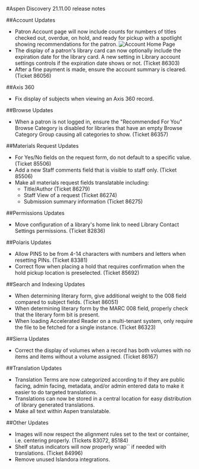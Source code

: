 #Aspen Discovery 21.11.00 release notes

##Account Updates
- Patron Account page will now include counts for numbers of titles checked out, overdue, on hold, and ready for pickup with a spotlight showing recommendations for the patron. 
  ![Account Home Page](/release_notes/images/21_11_00_account_home.png)
- The display of a patron's library card can now optionally include the expiration date for the library card. A new setting in Library account settings controls if the expiration date shows or not.  (Ticket 86303)   
- After a fine payment is made, ensure the account summary is cleared. (Ticket 86056)

##Axis 360
- Fix display of subjects when viewing an Axis 360 record.

##Browse Updates
- When a patron is not logged in, ensure the "Recommended For You" Browse Category is disabled for libraries that have an empty Browse Category Group causing all categories to show. (Ticket 86357)

##Materials Request Updates
- For Yes/No fields on the request form, do not default to a specific value. (Ticket 85506)
- Add a new Staff comments field that is visible to staff only. (Ticket 85506)
- Make all materials request fields translatable including:
  - Title/Author (Ticket 86279)
  - Staff View of a request (Ticket 86274)
  - Submission summary information (Ticket 86275)

##Permissions Updates
- Move configuration of a library's home link to need Library Contact Settings permissions. (Ticket 82836)

##Polaris Updates
- Allow PINS to be from 4-14 characters with numbers and letters when resetting PINs. (Ticket 83381)
- Correct flow when placing a hold that requires confirmation when the hold pickup location is preselected. (Ticket 85692)

##Search and Indexing Updates
- When determining literary form, give additional weight to the 008 field compared to subject fields. (Ticket 86051)
- When determining literary form by the MARC 008 field, properly check that the literary form bit is present.
- When loading Accelerated Reader on a multi-tenant system, only require the file to be fetched for a single instance. (Ticket 86323)

##Sierra Updates
- Correct the display of volumes when a record has both volumes with no items and items without a volume assigned. (Ticket 86167)

##Translation Updates
- Translation Terms are now categorized according to if they are public facing, admin facing, metadata, and/or admin entered data to make it easier to do targeted translations. 
- Translations can now be stored in a central location for easy distribution of library generated translations. 
- Make all text within Aspen translatable. 

##Other Updates
- Images will now respect the alignment rules set to the text or container, i.e. centering properly. (Tickets 83072, 85184)
- Shelf status indicators will now properly wrap`` if needed with translations. (Ticket 84996)
- Remove unused Islandora integrations.